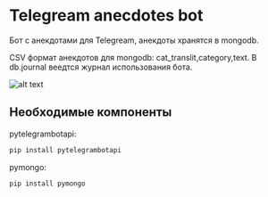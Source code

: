 # Telegream anecdotes bot
Бот с анекдотами для Telegream, анекдоты хранятся в mongodb.

CSV формат анекдотов для mongodb: cat_translit,category,text.
В db.journal веедтся журнал использования бота.

![alt text](https://raw.githubusercontent.com/bashkirtsevich/pyAnecdotesTelegramBot/master/bot_view.png "bot example")

## Необходимые компоненты
pytelegrambotapi:
```bash
pip install pytelegrambotapi
```
pymongo:
```bash
pip install pymongo
```
